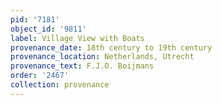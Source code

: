 ```yaml
---
pid: '7181'
object_id: '9811'
label: Village View with Boats
provenance_date: 18th century to 19th century
provenance_location: Netherlands, Utrecht
provenance_text: F.J.O. Boijmans
order: '2467'
collection: provenance
---
```

